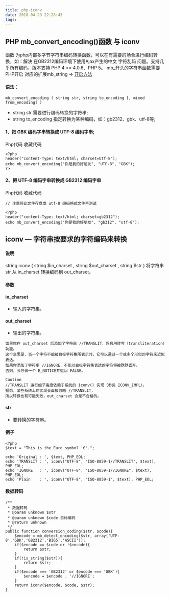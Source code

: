 ```yaml
---
title: php-iconv
date: 2018-04-23 22:28:43
tags:
---
```


## PHP mb_convert_encoding()函数 与 iconv 
函数 为php内部多字节字符串编码转换函数，可以在有需要的场合进行编码转换，如：解决 
在GB2312编码环境下使用Ajax产生的中文 字符乱码 问题。支持几乎所有编码，版本支持 PHP 4 >= 4.0.6、PHP 5。
mb_开头的字符串函数需要PHP开启 对应的扩展mb_string => [开启方法](https://blog.csdn.net/yumenshizhongjingjie/article/details/50569889)

#### 语法：
```
mb_convert_encoding ( string str, string to_encoding [, mixed from_encoding] )
```
- string str 需要进行编码转换的字符串; 
-  string to_encoding 指定转换为某种编码，如：gb2312、gbk、utf-8等;

#### 1、把 GBK 编码字串转换成 UTF-8 编码字串; 
Php代码 收藏代码
```
<?php  
header("content-Type: text/html; charset=Utf-8");  
echo mb_convert_encoding("你是我的好朋友", "UTF-8", "GBK");  
?>
```

#### 2、把 UTF-8 编码字串转换成 GB2312 编码字串 
Php代码 收藏代码 
```
// 注意将此文件存盘成 utf-8 编码格式文件再测试

<?php  
header("content-Type: text/html; charset=gb2312");  
echo mb_convert_encoding("你是我的好朋友", "gb312", "utf-8");  
```
## iconv — 字符串按要求的字符编码来转换
#### 说明
string iconv ( string $in_charset , string $out_charset , string $str )
将字符串 str 从 in_charset 转换编码到 out_charset。

#### 参数
#### in_charset
- 输入的字符集。

#### out_charset
- 输出的字符集。

```
如果你在 out_charset 后添加了字符串 //TRANSLIT，将启用转写（transliteration）功能。
这个意思是，当一个字符不能被目标字符集所表示时，它可以通过一个或多个形似的字符来近似表达。
如果你添加了字符串 //IGNORE，不能以目标字符集表达的字符将被默默丢弃。 
否则，会导致一个 E_NOTICE并返回 FALSE。

Caution
//TRANSLIT 运行细节高度依赖于系统的 iconv() 实现（参见 ICONV_IMPL）。
据悉，某些系统上的实现会直接忽略 //TRANSLIT，
所以转换也有可能失败，out_charset 会是不合格的。
```
#### str
- 要转换的字符串。

#### 例子
```
<?php
$text = "This is the Euro symbol '€'.";

echo 'Original : ', $text, PHP_EOL;
echo 'TRANSLIT : ', iconv("UTF-8", "ISO-8859-1//TRANSLIT", $text), PHP_EOL;
echo 'IGNORE   : ', iconv("UTF-8", "ISO-8859-1//IGNORE", $text), PHP_EOL;
echo 'Plain    : ', iconv("UTF-8", "ISO-8859-1", $text), PHP_EOL;
```

#### 数据转码
    /**
	 * 数据转码
	 * @param unknown $str
	 * @param unknown $code 目标编码
	 * @return unknown
	 */
	public function conversion_coding($str, $code){
		$encode = mb_detect_encoding($str, array('UTF-8','GBK','GB2312','BIG5','ASCII'));
		if($encode == $code or !$encode){
			return $str;
		}
		if(!is_string($str)){
			return $str;
		}
		if($encode === 'GB2312' or $encode === 'GBK'){
			$encode = $encode . '//IGNORE';
		}
		return iconv($encode, $code, $str);
	}
